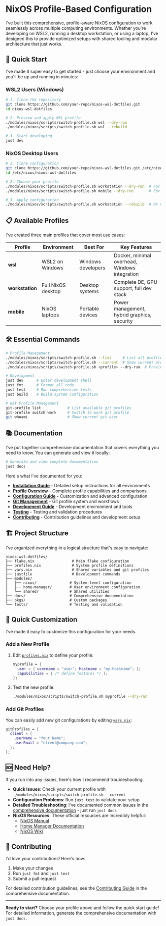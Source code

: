 # NixOS Profile-Based Configuration

I've built this comprehensive, profile-aware NixOS configuration to work seamlessly across multiple computing environments. Whether you're developing on WSL2, running a desktop workstation, or using a laptop, I've designed this to provide optimized setups with shared tooling and modular architecture that just works.

## 🚀 Quick Start

I've made it super easy to get started - just choose your environment and you'll be up and running in minutes:

### WSL2 Users (Windows)

```bash
# 1. Clone the repository
git clone https://github.com/your-repo/nixos-wsl-dotfiles.git
cd nixos-wsl-dotfiles

# 2. Preview and apply WSL profile
./modules/nixos/scripts/switch-profile.sh wsl --dry-run
./modules/nixos/scripts/switch-profile.sh wsl --rebuild

# 3. Start developing
just dev
```

### NixOS Desktop Users

```bash
# 1. Clone configuration
git clone https://github.com/your-repo/nixos-wsl-dotfiles.git /etc/nixos/nixos-wsl-dotfiles
cd /etc/nixos/nixos-wsl-dotfiles

# 2. Choose your profile
./modules/nixos/scripts/switch-profile.sh workstation --dry-run  # For desktop
./modules/nixos/scripts/switch-profile.sh mobile --dry-run       # For laptop

# 3. Apply configuration
./modules/nixos/scripts/switch-profile.sh workstation --rebuild  # Or mobile
```

## 📋 Available Profiles

I've created three main profiles that cover most use cases:

| Profile         | Environment        | Best For           | Key Features                                  |
| --------------- | ------------------ | ------------------ | --------------------------------------------- |
| **wsl**         | WSL2 on Windows    | Windows developers | Docker, minimal overhead, Windows integration |
| **workstation** | Full NixOS desktop | Desktop systems    | Complete DE, GPU support, full dev stack      |
| **mobile**      | NixOS laptops      | Portable devices   | Power management, hybrid graphics, security   |

## 🛠️ Essential Commands

```bash
# Profile Management
./modules/nixos/scripts/switch-profile.sh --list     # List all profiles
./modules/nixos/scripts/switch-profile.sh --current  # Show current profile
./modules/nixos/scripts/switch-profile.sh <profile> --dry-run  # Preview changes

# Development
just dev      # Enter development shell
just fmt      # Format all code
just test     # Run comprehensive tests
just build    # Build system configuration

# Git Profile Management
git-profile list            # List available git profiles
git-profile switch work     # Switch to work git profile
git whoami                  # Show current git user
```

## 📚 Documentation

I've put together comprehensive documentation that covers everything you need to know. You can generate and view it locally:

```bash
# Generate and view complete documentation
just docs
```

Here's what I've documented for you:

- **[Installation Guide](docs/src/installation.md)** - Detailed setup instructions for all environments
- **[Profile Overview](docs/src/profiles.md)** - Complete profile capabilities and comparisons
- **[Configuration Guide](docs/src/configuration.md)** - Customization and advanced configuration
- **[Git Management](docs/src/git-management.md)** - Git profile system and workflows
- **[Development Guide](docs/src/development.md)** - Development environment and tools
- **[Testing](docs/src/testing.md)** - Testing and validation procedures
- **[Contributing](docs/src/contributing.md)** - Contribution guidelines and development setup

## 🏗️ Project Structure

I've organized everything in a logical structure that's easy to navigate:

```
nixos-wsl-dotfiles/
├── flake.nix                 # Main flake configuration
├── profiles.nix              # System profile definitions
├── vars.nix                  # Shared variables and git profiles
├── justfile                  # Development commands
├── modules/
│   ├── nixos/               # System-level configuration
│   ├── home-manager/        # User environment configuration
│   └── shared/              # Shared utilities
├── docs/                    # Comprehensive documentation
├── pkgs/                    # Custom packages
└── tests/                   # Testing and validation
```

## 🔧 Quick Customization

I've made it easy to customize this configuration for your needs.

### Add a New Profile

1. Edit [`profiles.nix`](profiles.nix) to define your profile:

   ```nix
   myprofile = {
     user = { username = "user"; hostname = "my-hostname"; };
     capabilities = { /* define features */ };
   };
   ```

2. Test the new profile:
   ```bash
   ./modules/nixos/scripts/switch-profile.sh myprofile --dry-run
   ```

### Add Git Profiles

You can easily add new git configurations by editing [`vars.nix`](vars.nix):

```nix
gitProfiles = {
  client = {
    userName = "Your Name";
    userEmail = "client@company.com";
  };
};
```

## 🆘 Need Help?

If you run into any issues, here's how I recommend troubleshooting:

- **Quick Issues**: Check your current profile with `./modules/nixos/scripts/switch-profile.sh --current`
- **Configuration Problems**: Run `just test` to validate your setup
- **Detailed Troubleshooting**: I've documented common issues in the [comprehensive documentation](docs/) - just run `just docs`
- **NixOS Resources**: These official resources are incredibly helpful:
  - [NixOS Manual](https://nixos.org/manual/nixos/stable/)
  - [Home Manager Documentation](https://nix-community.github.io/home-manager/)
  - [NixOS Wiki](https://nixos.wiki/)

## 🤝 Contributing

I'd love your contributions! Here's how:

1. Make your changes
2. Run `just fmt` and `just test`
3. Submit a pull request

For detailed contribution guidelines, see the [Contributing Guide](docs/src/contributing.md) in the comprehensive documentation.

---

**Ready to start?** Choose your profile above and follow the quick start guide! For detailed information, generate the comprehensive documentation with `just docs`.
